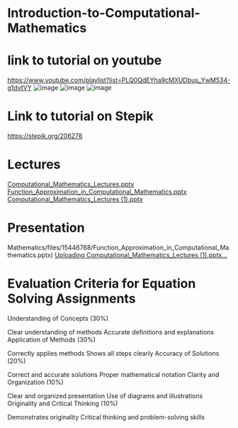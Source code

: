# Introduction-to-Computational-Mathematics


# Iink to tutorial on youtube 
https://www.youtube.com/playlist?list=PLQ0QdEYha9cMXUDbus_YwM534-g1dvtVY
![image](https://github.com/Bekmyrzapro/Introduction-to-Computational-Mathematics/assets/74038682/f9b2e7c3-7e0d-4444-9ff4-e8e97e0cba5b)
![image](https://github.com/Bekmyrzapro/Introduction-to-Computational-Mathematics/assets/74038682/78daaa5c-c679-43a7-9fb7-1e5a8bf323fc)
![image](https://github.com/Bekmyrzapro/Introduction-to-Computational-Mathematics/assets/74038682/8781d8f5-4c8e-4936-9ce8-3c8cf1ce614c)

# Link to tutorial on Stepik
https://stepik.org/206278

# Lectures
[Computational_Mathematics_Lectures.pptx](https://github.com/Bekmyrzapro/Introduction-to-Computational-Mathematics/files/15446740/Computational_Mathematics_Lectures.pptx)
[Function_Approximation_in_Computational_Mathematics.pptx](https://github.com/Bekmyrzapro/Introduction-to-Computational-Mathematics/files/15446775/Function_Approximation_in_Computational_Mathematics.pptx)
[Computational_Mathematics_Lectures (1).pptx](https://github.com/Bekmyrzapro/Introduction-to-Computational-Mathematics/files/15446792/Computational_Mathematics_Lectures.1.pptx)

# Presentation
Mathematics/files/15446788/Function_Approximation_in_Computational_Mathematics.pptx)
[Uploading Computational_Mathematics_Lectures (1).pptx…]()

# Evaluation Criteria for Equation Solving Assignments

Understanding of Concepts (30%)

Clear understanding of methods
Accurate definitions and explanations
Application of Methods (30%)

Correctly applies methods
Shows all steps clearly
Accuracy of Solutions (20%)

Correct and accurate solutions
Proper mathematical notation
Clarity and Organization (10%)

Clear and organized presentation
Use of diagrams and illustrations
Originality and Critical Thinking (10%)

Demonstrates originality
Critical thinking and problem-solving skills
